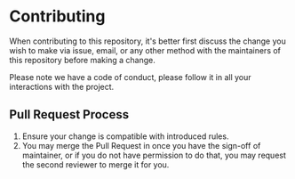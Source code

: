 # Contributing

When contributing to this repository, it's better first discuss the change you wish to make via issue,
email, or any other method with the maintainers of this repository before making a change. 

Please note we have a code of conduct, please follow it in all your interactions with the project.

## Pull Request Process

1. Ensure your change is compatible with introduced rules.
2. You may merge the Pull Request in once you have the sign-off of maintainer, or if you 
   do not have permission to do that, you may request the second reviewer to merge it for you.
   
